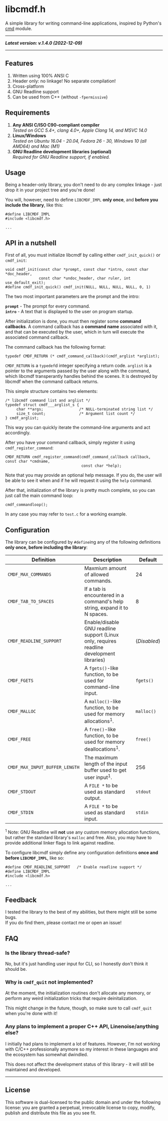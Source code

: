libcmdf.h
=============
A simple library for writing command-line applications, inspired by Python's [cmd](https://docs.python.org/3/library/cmd.html) module.

----------------------------------------------

***Latest version: v.1.4.0 (2022-12-09)***

----------------------------------------------

Features
--------
1. Written using 100% ANSI C
2. Header only: no linkage! No separate compilation!
3. Cross-platform
4. GNU Readline support
5. Can be used from C++ (without `-fpermissive`)

Requirements
------------
1. **Any ANSI C/ISO C90-compliant compiler**
<br />*Tested on GCC 5.4+, clang 4.0+, Apple Clang 14, and MSVC 14.0*
2. **Linux/Windows**
<br />*Tested on Ubuntu 16.04 - 20.04, Fedora 26 - 30, Windows 10 (all AMD64) and Mac (M1)*
3. **GNU Readline development libraries (optional)**
<br />*Required for GNU Readline support, if enabled.*

Usage
------
Being a header-only library, you don't need to do any complex linkage - just drop it in your project tree and you're done!

You will, however, need to define <code>LIBCMDF_IMPL</code> **only once**, and **before you include the library**, like this:

```
#define LIBCMDF_IMPL
#include <libcmdf.h>

...
```

API in a nutshell
--------------------
First of all, you must initialize libcmdf by calling either `cmdf_init_quick()` or `cmdf_init`:
```
void cmdf_init(const char *prompt, const char *intro, const char *doc_header,
               const char *undoc_header, char ruler, int use_default_exit);
#define cmdf_init_quick() cmdf_init(NULL, NULL, NULL, NULL, 0, 1)
```

The two most important parameters are the prompt and the intro:

**<code>prompt</code>** - The prompt for every command. <br />
**<code>intro</code>** - A text that is displayed to the user on program startup. <br />

After initialization is done, you must then register some **command callbacks**.
A command callback has a **command name** associated with it, and that can be executed
by the user, which in turn will execute the associated command callback.

The command callback has the following format:
```
typedef CMDF_RETURN (* cmdf_command_callback)(cmdf_arglist *arglist);
```

<code>CMDF_RETURN</code> is a <code>typedef</code>d integer specifying a return code.
<code>arglist</code> is a pointer to the arguments passed by the user along with the command,
which libcmdf transperantly handles behind the scenes. It is destroyed by libcmdf when the command callback
returns.

This simple structure contains two elements:
```
/* libcmdf command list and arglist */
typedef struct cmdf___arglist_s {
     char **args;                /* NULL-terminated string list */
     size_t count;               /* Argument list count */
} cmdf_arglist;

```

This way you can quickly iterate the command-line arguments and act accordingly.

After you have your command callback, simply register it using `cmdf_register_command`:
```
CMDF_RETURN cmdf_register_command(cmdf_command_callback callback, const char *cmdname,
                                  const char *help);
```

Note that you may provide an optional help message. If you do, the user will be able to see it when and if
he will request it using the `help` command.

After that, initialization of the library is pretty much complete, so you can just call the main command loop:
```
cmdf_commandloop();
```

In any case you may refer to <code>test.c</code> for a working example.


Configuration
---------------
The library can be configured by <code>#define</code>ing any of the following definitions **only once, before including the library**:
<br />

|Definition|Description|Default|
|----------|-----------|-------|
|<code>CMDF_MAX_COMMANDS</code>|Maxmium amount of allowed commands.|24|
|<code>CMDF_TAB_TO_SPACES</code>|If a tab is encountered in a command's help string, expand it to N spaces.|8|
|<code>CMDF_READLINE_SUPPORT</code>|Enable/disable GNU readline support (Linux only, requires readline development libraries)|(*Disabled*)|
|<code>CMDF_FGETS</code>|A <code>fgets()</code>-like function, to be used for command-line input.|<code>fgets()</code>|
|<code>CMDF_MALLOC</code>|A <code>malloc()</code>-like function, to be used for memory allocations<sup>1</sup>.|<code>malloc()</code>|
|<code>CMDF_FREE</code>|A <code>free()</code>-like function, to be used for memory deallocations<sup>1</sup>.|<code>free()</code>|
|<code>CMDF_MAX_INPUT_BUFFER_LENGTH</code>|The maximum length of the input buffer used to get user input<sup>1</sup>.|256|
|<code>CMDF_STDOUT</code>|A <code>FILE *</code> to be used as standard output.|<code>stdout</code>|
|<code>CMDF_STDIN</code>|A <code>FILE *</code> to be used as standard input.|<code>stdin</code>|

<sup>1</sup> Note: GNU Readline will **not** use any custom memory allocation functions, but rather the standard library's <code>malloc</code> and </code>free</code>. Also, you may have to provide additional linker flags to link against readline.

To configure libcmdf simply define any configuration definitions **once and before <code>LIBCMDF_IMPL</code>**, like so:
```
#define CMDF_READLINE_SUPPORT   /* Enable readline support */
#define LIBCMDF_IMPL
#include <libcmdf.h>

...
```

Feedback
---------
I tested the library to the best of my abilities, but there might still be some bugs. <br />
If you do find them, please contact me or open an issue!

FAQ
----
### Is the library thread-safe?
No, but it's just handling user input for CLI, so I honestly don't think it should be.

### Why is <code>cmdf_quit</code> not implemented?
At the moment, the initialization routines don't allocate any memory, or perform any weird
initialization tricks that require deinitalization.

This might change in the future, though, so make sure to call <code>cmdf_quit</code> when you're done with it!

### Any plans to implement a proper C++ API, Linenoise/anything else?
I initially had plans to implement a lot of features.
However, I'm not working with C/C++ professionally anymore so my interest in these languages
and the ecosystem has somewhat dwindled.

This does not affect the development status of this library - it will still be maintained and developed.

-------------------------------------------------------------------------------------------------------

License
--------
This software is dual-licensed to the public domain and under the following license:
you are granted a perpetual, irrevocable license to copy, modify,
publish and distribute this file as you see fit.
